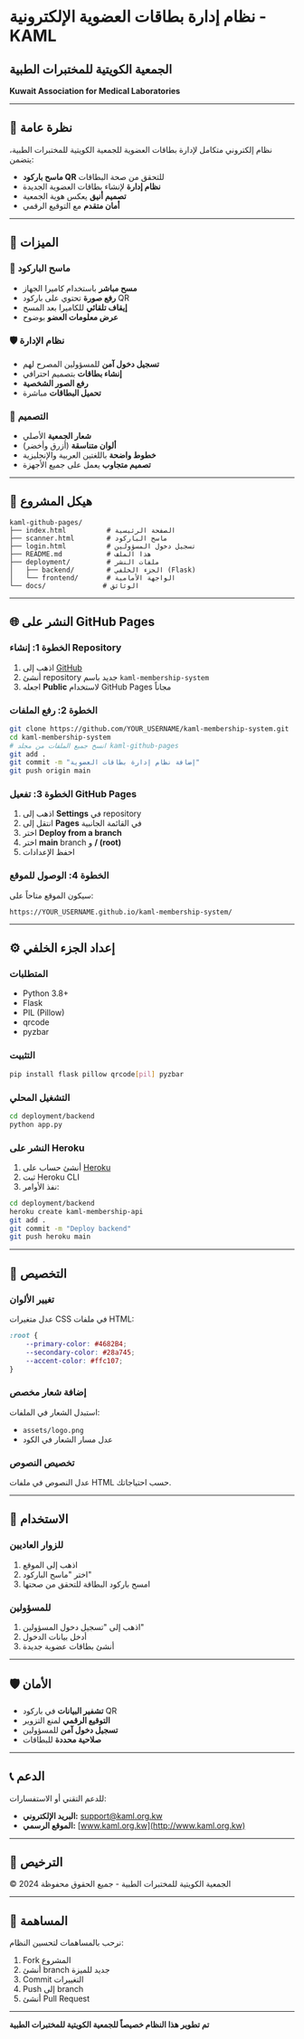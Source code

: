 # نظام إدارة بطاقات العضوية الإلكترونية - KAML

## الجمعية الكويتية للمختبرات الطبية
**Kuwait Association for Medical Laboratories**

---

## 🌟 نظرة عامة

نظام إلكتروني متكامل لإدارة بطاقات العضوية للجمعية الكويتية للمختبرات الطبية، يتضمن:

- **ماسح باركود QR** للتحقق من صحة البطاقات
- **نظام إدارة** لإنشاء بطاقات العضوية الجديدة
- **تصميم أنيق** يعكس هوية الجمعية
- **أمان متقدم** مع التوقيع الرقمي

---

## 🚀 الميزات

### 📱 ماسح الباركود
- **مسح مباشر** باستخدام كاميرا الجهاز
- **رفع صورة** تحتوي على باركود QR
- **إيقاف تلقائي** للكاميرا بعد المسح
- **عرض معلومات العضو** بوضوح

### 🛡️ نظام الإدارة
- **تسجيل دخول آمن** للمسؤولين المصرح لهم
- **إنشاء بطاقات** بتصميم احترافي
- **رفع الصور الشخصية**
- **تحميل البطاقات** مباشرة

### 🎨 التصميم
- **شعار الجمعية** الأصلي
- **ألوان متناسقة** (أزرق وأخضر)
- **خطوط واضحة** باللغتين العربية والإنجليزية
- **تصميم متجاوب** يعمل على جميع الأجهزة

---

## 📂 هيكل المشروع

```
kaml-github-pages/
├── index.html          # الصفحة الرئيسية
├── scanner.html        # ماسح الباركود
├── login.html          # تسجيل دخول المسؤولين
├── README.md           # هذا الملف
├── deployment/         # ملفات النشر
│   ├── backend/        # الجزء الخلفي (Flask)
│   └── frontend/       # الواجهة الأمامية
└── docs/              # الوثائق
```

---

## 🌐 النشر على GitHub Pages

### الخطوة 1: إنشاء Repository
1. اذهب إلى [GitHub](https://github.com)
2. أنشئ repository جديد باسم `kaml-membership-system`
3. اجعله **Public** لاستخدام GitHub Pages مجاناً

### الخطوة 2: رفع الملفات
```bash
git clone https://github.com/YOUR_USERNAME/kaml-membership-system.git
cd kaml-membership-system
# انسخ جميع الملفات من مجلد kaml-github-pages
git add .
git commit -m "إضافة نظام إدارة بطاقات العضوية"
git push origin main
```

### الخطوة 3: تفعيل GitHub Pages
1. اذهب إلى **Settings** في repository
2. انتقل إلى **Pages** في القائمة الجانبية
3. اختر **Deploy from a branch**
4. اختر **main** branch و **/ (root)**
5. احفظ الإعدادات

### الخطوة 4: الوصول للموقع
سيكون الموقع متاحاً على:
```
https://YOUR_USERNAME.github.io/kaml-membership-system/
```

---

## ⚙️ إعداد الجزء الخلفي

### المتطلبات
- Python 3.8+
- Flask
- PIL (Pillow)
- qrcode
- pyzbar

### التثبيت
```bash
pip install flask pillow qrcode[pil] pyzbar
```

### التشغيل المحلي
```bash
cd deployment/backend
python app.py
```

### النشر على Heroku
1. أنشئ حساب على [Heroku](https://heroku.com)
2. ثبت Heroku CLI
3. نفذ الأوامر:
```bash
cd deployment/backend
heroku create kaml-membership-api
git add .
git commit -m "Deploy backend"
git push heroku main
```

---

## 🔧 التخصيص

### تغيير الألوان
عدل متغيرات CSS في ملفات HTML:
```css
:root {
    --primary-color: #4682B4;
    --secondary-color: #28a745;
    --accent-color: #ffc107;
}
```

### إضافة شعار مخصص
استبدل الشعار في الملفات:
- `assets/logo.png`
- عدل مسار الشعار في الكود

### تخصيص النصوص
عدل النصوص في ملفات HTML حسب احتياجاتك.

---

## 📱 الاستخدام

### للزوار العاديين
1. اذهب إلى الموقع
2. اختر "ماسح الباركود"
3. امسح باركود البطاقة للتحقق من صحتها

### للمسؤولين
1. اذهب إلى "تسجيل دخول المسؤولين"
2. أدخل بيانات الدخول
3. أنشئ بطاقات عضوية جديدة

---

## 🛡️ الأمان

- **تشفير البيانات** في باركود QR
- **التوقيع الرقمي** لمنع التزوير
- **تسجيل دخول آمن** للمسؤولين
- **صلاحية محددة** للبطاقات

---

## 📞 الدعم

للدعم التقني أو الاستفسارات:
- **البريد الإلكتروني:** support@kaml.org.kw
- **الموقع الرسمي:** [www.kaml.org.kw](http://www.kaml.org.kw)

---

## 📄 الترخيص

© 2024 الجمعية الكويتية للمختبرات الطبية - جميع الحقوق محفوظة

---

## 🤝 المساهمة

نرحب بالمساهمات لتحسين النظام:
1. Fork المشروع
2. أنشئ branch جديد للميزة
3. Commit التغييرات
4. Push إلى branch
5. أنشئ Pull Request

---

**تم تطوير هذا النظام خصيصاً للجمعية الكويتية للمختبرات الطبية**

